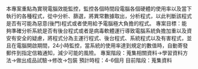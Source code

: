 本專案重點為實現電腦效能監控，監控各個時間段電腦各個硬體的使用率以及當下執行的各種程式，從中分析、篩選，將異常數據取出，分析程式，以此判斷該程式是否有可能為惡意(後門)程式或者使用給予電腦極大負擔的程式。
專案目標：能夠準確分析系統是否有後台程式或者是病毒軟體運行導致電腦系統負擔加重以及資安有安全的疑慮，將程式分為主運行程式、後台程式、系統程式以及有害程式，並且在電腦開啟期間，24小時監控，當系統的使用率達到規定的數值時，自動寄發郵件到指定信箱通知，減少可能的風險。
專案階段：蒐集相關資料->學習資料方法->做出成品試驗->修改->包裝
預計時程：4-6個月
目前階段：蒐集資料
